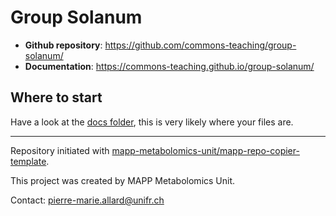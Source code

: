 # Group Solanum



- **Github repository**: <https://github.com/commons-teaching/group-solanum/>
- **Documentation**: <https://commons-teaching.github.io/group-solanum/>

## Where to start

Have a look at the [docs folder](https://github.com/commons-teaching/group-solanum/docs), this is very likely where your files are.

---
Repository initiated with [mapp-metabolomics-unit/mapp-repo-copier-template](https://github.com/mapp-metabolomics-unit/mapp-repo-copier-template).

This project was created by MAPP Metabolomics Unit.

Contact: pierre-marie.allard@unifr.ch